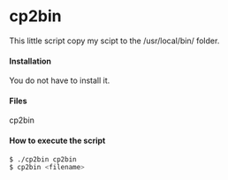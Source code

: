 # cp2bin

This little script copy my scipt to the /usr/local/bin/ folder.

#### Installation
You do not have to install it.
#### Files
cp2bin
#### How to execute the script
```sh
$ ./cp2bin cp2bin
$ cp2bin <filename>
```

